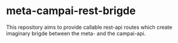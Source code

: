 # meta-campai-rest-brigde
This repository aims to provide callable rest-api routes which create imaginary brigde between the meta- and the campai-api.
